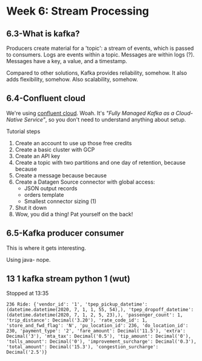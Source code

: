 # Week 6: Stream Processing

## 6.3-What is kafka?

Producers create material for a 'topic': a stream of events, which is passed to consumers. Logs are events within a topic. Messages are within logs (?). Messages have a key, a value, and a timestamp.

Compared to other solutions, Kafka provides reliability, somehow. It also adds flexibility, somehow. Also scalability, somehow. 

## 6.4-Confluent cloud

We're using [confluent cloud](https://www.confluent.io/en-gb/confluent-cloud/). Woah. It's *"Fully Managed Kafka as a Cloud-Native Service"*, so you don't need to understand anything about setup.

Tutorial steps
1. Create an account to use up those free credits
2. Create a basic cluster with GCP
3. Create an API key
4. Create a topic with two partitions and one day of retention, because because
5. Create a message because because
6. Create a Datagen Source connector with global access:
    - JSON output records
    - orders template
    - Smallest connector sizing (1)
7.  Shut it down
8. Wow, you did a thing! Pat yourself on the back!

## 6.5-Kafka producer consumer

This is where it gets interesting.

Using java- nope.

## 13 1 kafka stream python 1 (wut)

Stopped at 13:35


```
236 Ride: {'vendor_id': '1', 'tpep_pickup_datetime': (datetime.datetime(2020, 7, 1, 1, 55, 54),), 'tpep_dropoff_datetime': (datetime.datetime(2020, 7, 1, 2, 5, 23),), 'passenger_count': 1, 'trip_distance': Decimal('3.20'), 'rate_code_id': 1, 'store_and_fwd_flag': 'N', 'pu_location_id': 236, 'do_location_id': 230, 'payment_type': '2', 'fare_amount': Decimal('11.5'), 'extra': Decimal('3'), 'mta_tax': Decimal('0.5'), 'tip_amount': Decimal('0'), 'tolls_amount': Decimal('0'), 'improvement_surcharge': Decimal('0.3'), 'total_amount': Decimal('15.3'), 'congestion_surcharge': Decimal('2.5')}
```